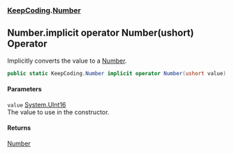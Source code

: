 ### [KeepCoding](KeepCoding.md 'KeepCoding').[Number](KeepCoding_Number.md 'KeepCoding.Number')
## Number.implicit operator Number(ushort) Operator
Implicitly converts the value to a [Number](KeepCoding_Number.md 'KeepCoding.Number').  
```csharp
public static KeepCoding.Number implicit operator Number(ushort value);
```
#### Parameters
<a name='KeepCoding_Number_op_ImplicitKeepCoding_Number(ushort)_value'></a>
`value` [System.UInt16](https://docs.microsoft.com/en-us/dotnet/api/System.UInt16 'System.UInt16')  
The value to use in the constructor.
  
#### Returns
[Number](KeepCoding_Number.md 'KeepCoding.Number')  
